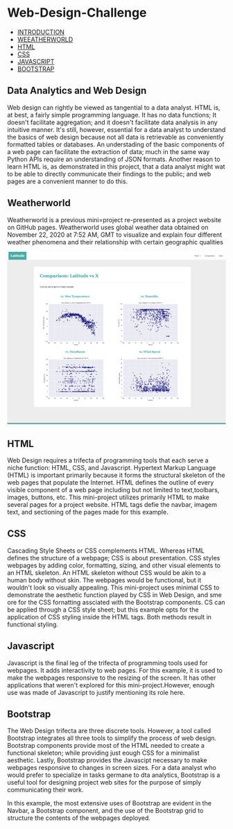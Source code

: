 # Web-Design-Challenge

* [INTRODUCTION](#data-analytics-and-web-design)
* [WEEATHERWORLD](#weatherworld)
* [HTML](#html)
* [CSS](#css)
* [JAVASCRIPT](#javascript)
* [BOOTSTRAP](#bootstrap)

## Data Analytics and Web Design
Web design can rightly be viewed as tangential to a data analyst. HTML is, at best, a fairly simple programming language. It has no data functions; It doesn't facilitate aggregation; and it doesn't facilitate data analysis in any intuitive manner. It's still, however, essential for a data analyst to understand the basics of web design because not all data is retrievable as conveniently formatted tables or databases. An understading of the basic components of a web page can facilitate the extraction of data; much in the same way  Python APIs require an understanding of JSON formats. 
Another reason to learn HTML is, as demonstrated in this project, that a data analyst might wat to be able to directly communicate their findings to the public; and web pages are a convenient manner to do this. 

## Weatherworld
Weatherworld is a previous mini=project re-presented as a project website on GitHub pages. Weatherworld uses global weather data obtained on November 22, 2020
 at 7:52 AM, GMT to visualize and explain four different weather phenomena and their relationship with certain geographic qualities
 
 ![](Images/comparison-lg.png)
 
## HTML
Web Design requires a trifecta of programming tools that each serve a niche function: HTML, CSS, and Javascript. Hypertext Markup Language (HTML)  is important primarily because it forms the structural skeleton of the web pages that populate the Internet. HTML defines the outline of every visible component of a web page including but not limited to text,toolbars, images, buttons, etc. This mini-project utilizes primarily HTML to make several pages for a project website. HTML tags defie the navbar, imagem text, and sectioning of the pages made for this example. 

## CSS
Cascading Style Sheets or CSS complements HTML. Whereas HTML defines the structure of a webpage; CSS is about presentation. CSS styles webpages by adding color, formatting, sizing, and other visual elements to an HTML skeleton. An HTML skeleton without CSS would be akin to a human body without skin. The webpages would be functional, but it wouldn't look so visually appealing. This mini-project uses minimal CSS to demonstrate the aesthetic function played by CSS in Web Design, and sme ore for the CSS fornatting assciated with the Bootstrap components. CS can be applied through a CSS style sheet; but this example opts for the application of CSS styling inside the HTML tags. Both methods result in functional styling.

## Javascript
Javascript is the final leg of the trifecta of programming tools used for webpages. It adds interactivity to web pages. For this example, it is used to make the webpages responsive to the resizing of the screen. It has other applications that weren't explored for this mini-project.However, enough use was made of Javascript to justify mentioning its role here. 

## Bootstrap
The Web Design trifecta are three discrete tools. However, a tool called Bootstrap integrates all three tools to simplify the process of web design. Bootstrap components provide most of the HTML needed to create a functional skeleton; while providing just eough CSS for a minimalist aesthetic. Lastly, Bootstrap provides the Javascipt necessary to make webpages responsive to changes in screen sizes. For a data analyst who would prefer to specialize in tasks germane to dta analytics, Bootstrap is a useful tool  for designing project web sites for the purpose of simply communicating their work. 

In this example, the most extensive uses of Bootstrap are evident in the Navbar, a Bootstrap component, and the use of the Bootstrap grid to structure the contents of the webpages deployed. 
